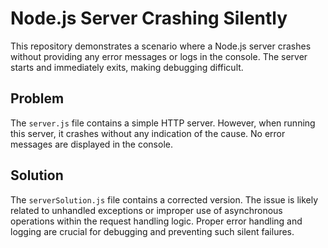 # Node.js Server Crashing Silently

This repository demonstrates a scenario where a Node.js server crashes without providing any error messages or logs in the console. The server starts and immediately exits, making debugging difficult.

## Problem
The `server.js` file contains a simple HTTP server.  However, when running this server, it crashes without any indication of the cause.  No error messages are displayed in the console.

## Solution
The `serverSolution.js` file contains a corrected version.  The issue is likely related to unhandled exceptions or improper use of asynchronous operations within the request handling logic.  Proper error handling and logging are crucial for debugging and preventing such silent failures.